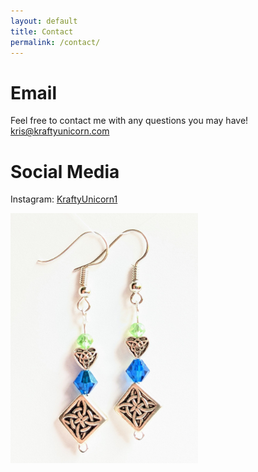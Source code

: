 ```yaml
---
layout: default
title: Contact
permalink: /contact/
---
```

<script src="https://kit.fontawesome.com/f8c67e7a1e.js" crossorigin="anonymous"></script>

# Email

Feel free to contact me with any questions you may have!
[kris@kraftyunicorn.com](mailto:kris@kraftyunicorn.com)





# Social Media

<i class="fa-solid fa-arrow-right"></i> Instagram: <a href="https://www.instagram.com/kraftyunicorn1/" target="_blank" rel="noopener" title="Instagram">KraftyUnicorn1</a>

<img src="/images/earringsceltic.jpg" width="300" /> 
